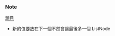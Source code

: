 ### Note
[題目](https://leetcode.com/problems/add-two-numbers/description/)

- 新的值要放在下一個不然會讓最後多一個 ListNode